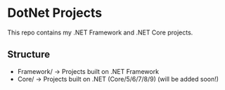 # DotNet Projects
This repo contains my .NET Framework and .NET Core projects.

## Structure
- Framework/ → Projects built on .NET Framework
- Core/ → Projects built on .NET (Core/5/6/7/8/9) (will be added soon!)
